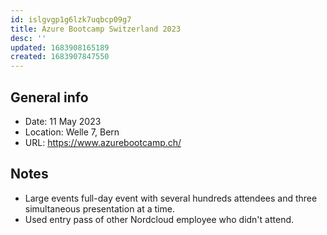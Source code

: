 ```yaml
---
id: islgvgp1g6lzk7uqbcp09g7
title: Azure Bootcamp Switzerland 2023
desc: ''
updated: 1683908165189
created: 1683907847550
---
```


## General info

- Date: 11 May 2023
- Location: Welle 7, Bern
- URL: https://www.azurebootcamp.ch/

## Notes

- Large events full-day event with several hundreds attendees and three simultaneous presentation at a time.
- Used entry pass of other Nordcloud employee who didn't attend.
